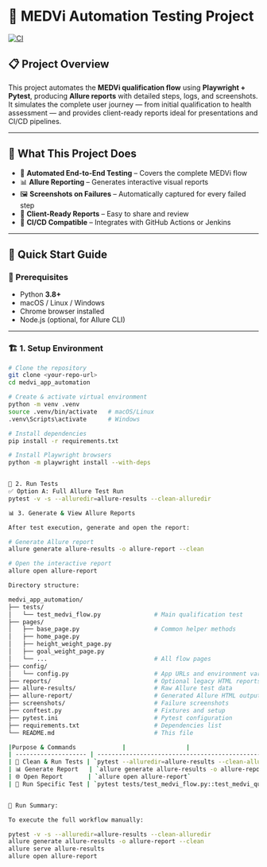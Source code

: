 # 🏥 MEDVi Automation Testing Project
[![CI](https://github.com/mshahriyar/medvi_app_automation/actions/workflows/ci.yml/badge.svg?branch=main)](https://github.com/mshahriyar/medvi_app_automation/actions/workflows/ci.yml)

## 📋 Project Overview

This project automates the **MEDVi qualification flow** using **Playwright + Pytest**, producing **Allure reports** with detailed steps, logs, and screenshots.
It simulates the complete user journey — from initial qualification to health assessment — and provides client-ready reports ideal for presentations and CI/CD pipelines.

---

## 🎯 What This Project Does

- 🤖 **Automated End-to-End Testing** – Covers the complete MEDVi flow
- 📊 **Allure Reporting** – Generates interactive visual reports
- 🖼️ **Screenshots on Failures** – Automatically captured for every failed step
- 📧 **Client-Ready Reports** – Easy to share and review
- 🔁 **CI/CD Compatible** – Integrates with GitHub Actions or Jenkins

---

## 🚀 Quick Start Guide

### 🧩 Prerequisites

- Python **3.8+**
- macOS / Linux / Windows
- Chrome browser installed
- Node.js (optional, for Allure CLI)

---

### 🏗️ 1. Setup Environment

```bash
# Clone the repository
git clone <your-repo-url>
cd medvi_app_automation

# Create & activate virtual environment
python -m venv .venv
source .venv/bin/activate   # macOS/Linux
.venv\Scripts\activate      # Windows

# Install dependencies
pip install -r requirements.txt

# Install Playwright browsers
python -m playwright install --with-deps


🧪 2. Run Tests
✅ Option A: Full Allure Test Run
pytest -v -s --alluredir=allure-results --clean-alluredir

📊 3. Generate & View Allure Reports

After test execution, generate and open the report:

# Generate Allure report
allure generate allure-results -o allure-report --clean

# Open the interactive report
allure open allure-report

Directory structure:

medvi_app_automation/
├── tests/
│   └── test_medvi_flow.py               # Main qualification test
├── pages/
│   ├── base_page.py                     # Common helper methods
│   ├── home_page.py
│   ├── height_weight_page.py
│   ├── goal_weight_page.py
│   └── ...                              # All flow pages
├── config/
│   └── config.py                        # App URLs and environment variables
├── reports/                             # Optional legacy HTML reports
├── allure-results/                      # Raw Allure test data
├── allure-report/                       # Generated Allure HTML output
├── screenshots/                         # Failure screenshots
├── conftest.py                          # Fixtures and setup
├── pytest.ini                           # Pytest configuration
├── requirements.txt                     # Dependencies list
└── README.md                            # This file

|Purpose & Commands             |                 |
| -------------------- | ------------------------------------------------------------------------------------------------------------------------- |
| 🧹 Clean & Run Tests | `pytest --alluredir=allure-results --clean-alluredir`                                                                     |
| 📊 Generate Report   | `allure generate allure-results -o allure-report --clean`                                                                 |
| 🌐 Open Report       | `allure open allure-report`                                                                                               |
| 🧩 Run Specific Test | `pytest tests/test_medvi_flow.py::test_medvi_qualification_flow --headed -v --alluredir=allure-results --clean-alluredir` |


🏁 Run Summary:

To execute the full workflow manually:

pytest -v -s --alluredir=allure-results --clean-alluredir
allure generate allure-results -o allure-report --clean
allure serve allure-results
allure open allure-report
```

